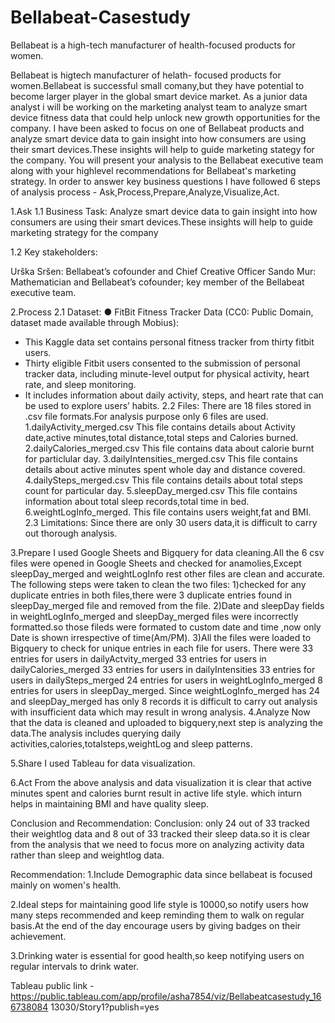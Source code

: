 # Bellabeat-Casestudy
Bellabeat is a high-tech manufacturer of health-focused products for women.

Bellabeat is higtech manufacturer of helath- focused products for women.Bellabeat is successful small comany,but they have potential to become larger player in the global smart device market. As a junior data analyst i will be working on the marketing analyst team to analyze smart device fitness data that could help unlock new growth opportunities for the company. I have been asked to focus on one of Bellabeat products and analyze smart device data to gain insight into how consumers are using their smart devices.These insights will help to guide marketing stategy for the company. You will present your analysis to the Bellabeat executive team along with your highlevel recommendations for Bellabeat's marketing strategy. In order to answer key business questions I have followed 6 steps of analysis process - Ask,Process,Prepare,Analyze,Visualize,Act.

1.Ask
1.1 Business Task: Analyze smart device data to gain insight into how consumers are using their smart devices.These insights will help to guide marketing strategy for the company

1.2 Key stakeholders:

Urška Sršen: Bellabeat’s cofounder and Chief Creative Officer Sando Mur: Mathematician and Bellabeat’s cofounder; key member of the Bellabeat executive team.

2.Process
2.1 Dataset:
● FitBit Fitness Tracker Data (CC0: Public Domain, dataset made available through Mobius):
 * This Kaggle data set contains personal fitness tracker from thirty fitbit users.
 * Thirty eligible Fitbit users consented to the submission of
   personal tracker data, including minute-level output for physical activity, heart rate, and sleep monitoring. 
 * It includes information about daily activity, steps, and heart rate that can be used to explore users’ habits.
2.2 Files:
    There are 18 files stored in .csv file formats.For analysis purpose only 6 files are used.
     1.dailyActivity_merged.csv
       This file contains details about Activity date,active minutes,total distance,total steps and Calories burned.
     2.dailyCalories_merged.csv
      This file contains data about calorie burnt for particlular day.
     3.dailyIntensities_merged.csv
       This file contains details about active minutes spent whole day and distance covered.
     4.dailySteps_merged.csv
       This file contains details about total steps count for particular day.
     5.sleepDay_merged.csv
        This file contains information about total sleep records,total time in bed.
     6.weightLogInfo_merged.
       This file contains users weight,fat and BMI.
2.3 Limitations:
    Since there are only 30 users data,it is difficult to carry out thorough analysis.

3.Prepare
I used Google Sheets and Bigquery for data cleaning.All the 6 csv files were opened in Google Sheets and checked for anamolies,Except sleepDay_merged and weightLogInfo rest other files are clean and accurate.
The following steps were taken to clean the two files:
1)checked for any duplicate entries in both files,there were 3 duplicate entries found in sleepDay_merged file and removed from the file.
2)Date and sleepDay fields in weightLogInfo_merged and sleepDay_merged files were incorrectly formatted.so those fileds were formated to custom date and time ,now only Date is shown irrespective of time(Am/PM).
3)All the files were loaded to Bigquery to check for unique entries in each file for users.
    There were 
    33 entries for users in dailyActvity_merged 
    33 entries for users in dailyCalories_merged
    33 entries for users in dailyIntensities
    33 entries for users in dailySteps_merged
    24 entries for users in weightLogInfo_merged 
    8 entries for users in sleepDay_merged.
    Since weightLogInfo_merged has 24 and sleepDay_merged has only 8 records it is difficult to carry out analysis with insufficient data which may result in wrong analysis.
4.Analyze
 Now that the data is cleaned and uploaded to bigquery,next step is analyzing the data.The analysis includes querying daily                              activities,calories,totalsteps,weightLog and sleep patterns.
 
5.Share
I used Tableau for data visualization.

6.Act
From the above analysis and data visualization it is clear that active minutes spent and calories burnt result in active life style. which inturn helps in maintaining BMI and have quality sleep.

Conclusion and Recommendation:
Conclusion:
only 24 out of 33 tracked their weightlog data and 8 out of 33 tracked their sleep data.so it is clear from the analysis that we need to focus more on analyzing activity data rather than sleep and weightlog data.

Recommendation:
1.Include Demographic data since bellabeat is focused mainly on women's health.

2.Ideal steps for maintaining good life style is 10000,so notify users how many steps recommended and keep reminding them to walk on regular basis.At the end of the day encourage users by giving badges on their achievement.

3.Drinking water is essential for good health,so keep notifying users on regular intervals to drink water.

Tableau public link -  https://public.tableau.com/app/profile/asha7854/viz/Bellabeatcasestudy_166738084 13030/Story1?publish=yes  
